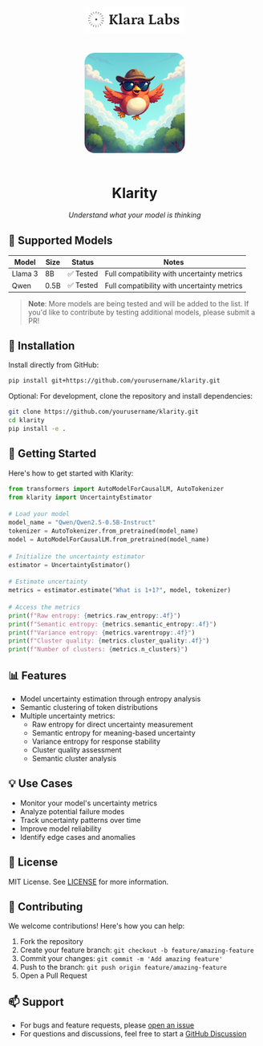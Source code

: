 <div align="center">
  <img src="assets/klaralabs.png" alt="Klara Labs" width="200"/>
  <br>
  <br>
  <img src="assets/detectivebird.jpeg" alt="Mascotte" width="200" style="border-radius: 20px; margin: 20px 0;"/>

  # Klarity 

  _Understand what your model is thinking_
</div>


## 🤖 Supported Models

| Model | Size | Status | Notes |
|-------|-------|--------|--------|
| Llama 3 | 8B | ✅ Tested | Full compatibility with uncertainty metrics |
| Qwen | 0.5B | ✅ Tested | Full compatibility with uncertainty metrics |

> **Note**: More models are being tested and will be added to the list. If you'd like to contribute by testing additional models, please submit a PR!


## 🚀 Installation

Install directly from GitHub:
```bash
pip install git+https://github.com/yourusername/klarity.git
```

Optional: For development, clone the repository and install dependencies:
```bash
git clone https://github.com/yourusername/klarity.git
cd klarity
pip install -e .
```

## 🔧 Getting Started

Here's how to get started with Klarity:

```python
from transformers import AutoModelForCausalLM, AutoTokenizer
from klarity import UncertaintyEstimator

# Load your model
model_name = "Qwen/Qwen2.5-0.5B-Instruct"
tokenizer = AutoTokenizer.from_pretrained(model_name)
model = AutoModelForCausalLM.from_pretrained(model_name)

# Initialize the uncertainty estimator
estimator = UncertaintyEstimator()

# Estimate uncertainty
metrics = estimator.estimate("What is 1+1?", model, tokenizer)

# Access the metrics
print(f"Raw entropy: {metrics.raw_entropy:.4f}")
print(f"Semantic entropy: {metrics.semantic_entropy:.4f}")
print(f"Variance entropy: {metrics.varentropy:.4f}")
print(f"Cluster quality: {metrics.cluster_quality:.4f}")
print(f"Number of clusters: {metrics.n_clusters}")
```

## 📊 Features

- Model uncertainty estimation through entropy analysis
- Semantic clustering of token distributions
- Multiple uncertainty metrics:
  - Raw entropy for direct uncertainty measurement
  - Semantic entropy for meaning-based uncertainty
  - Variance entropy for response stability
  - Cluster quality assessment
  - Semantic cluster analysis

## 💡 Use Cases

- Monitor your model's uncertainty metrics
- Analyze potential failure modes
- Track uncertainty patterns over time
- Improve model reliability
- Identify edge cases and anomalies

## 📝 License

MIT License. See [LICENSE](LICENSE) for more information.

## 🤝 Contributing

We welcome contributions! Here's how you can help:

1. Fork the repository
2. Create your feature branch: `git checkout -b feature/amazing-feature`
3. Commit your changes: `git commit -m 'Add amazing feature'`
4. Push to the branch: `git push origin feature/amazing-feature`
5. Open a Pull Request

## 📫 Support

- For bugs and feature requests, please [open an issue](https://github.com/yourusername/klarity/issues)
- For questions and discussions, feel free to start a [GitHub Discussion](https://github.com/yourusername/klarity/discussions)